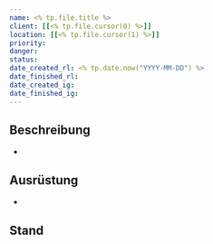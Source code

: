 ```yaml
---
name: <% tp.file.title %>
client: [[<% tp.file.cursor(0) %>]]
location: [[<% tp.file.cursor(1) %>]]
priority:
danger: 
status: 
date_created_rl: <% tp.date.now("YYYY-MM-DD") %>
date_finished_rl: 
date_created_ig: 
date_finished_ig:
---
```


## Beschreibung
- 

## Ausrüstung
- 

## Stand

